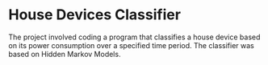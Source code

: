 # House Devices Classifier

The project involved coding a program that classifies a house device based on its power consumption over a specified time period.
The classifier was based on Hidden Markov Models.
